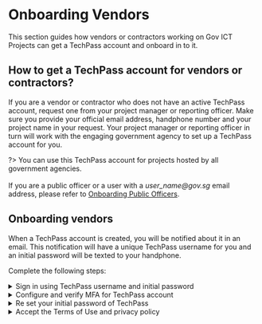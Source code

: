 # Onboarding Vendors
This section guides how vendors or contractors working on Gov ICT Projects can get a TechPass account and onboard in to it.

## How to get a TechPass account for vendors or contractors?

If you are a vendor or contractor who does not have an active TechPass account, request one from your project manager or reporting officer. Make sure you provide your official email address, handphone number and your project name in your request. Your project manager or reporting officer in turn will work with the engaging government agency to set up a TechPass account for you.

?>
  You can use this TechPass account for projects hosted by all government agencies.<br><br>
  If you are a public officer or a user with a <i>user_name<span>@</span>gov.sg</i> email address, please refer to [Onboarding Public Officers](onboard-public-officers-using-non-se-machines).


## Onboarding vendors
When a TechPass account is created, you will be notified about it in an email. This notification will have a unique TechPass username for you and an initial password will be texted to your handphone.

Complete the following steps:

<details> <summary> Sign in using TechPass username and initial password</summary>

  1. Go to the web address(url) provided by your project manager or reporting officer to sign in to TechPass.

  ?> SGTS product team will provide the sign in web address to your project manager or reporting officer.

  2. Enter your TechPass username and click **Next**.
    <kbd>![vendor-sign-in-1](assets/support/Vendor_email.png)</kbd>
  3. Enter the initial password and click **Sign in**.
    <kbd>![vendor-initial-pwd](assets/support/vendor-initial-password.png)</kbd>

  You will now be directed to configure MFA for your TechPass account.
</details>

<details> <summary> Configure and verify MFA for TechPass account</summary>

  4. Install an authenticator on your mobile device. If you do not have Microsoft Authenticator app(recommended) on your mobile phone, download and install it on your [Microsoft phone](https://www.microsoft.com/en-sg/store/apps/windows-phone), [Android](https://play.google.com/store/apps?hl=en&amp;gl=US) or [iOS phone](https://www.apple.com/app-store/) and complete the wizard.

    <kbd>![vendor-mfa-1](assets/support/vendor-mfa-1.png)</kbd>

  ?> You may install any authenticator. However, as we recommend Microsoft authenticator, this document will guide you to configure TechPass MFA using that.

  5. In your mobile device, open Microsoft **Authenticator** and tap **+ Add account** > **Work or School account**.
  6. Go back to your computer and click **Next**.
  <kbd>![vendor-mfa-2](assets/support/vendor-mfa-2.png)</kbd>
  7. Scan the QR code displayed on your computer screen and click **Next**. Your TechPass account gets activated and linked to the authenticator app.
    <kbd>![vendor-scan-qr-code](assets/support/vendor-mfa-3.png)</kbd>
  8. Authenticator will send a notification for you to approve and confirm if this verification was set up correctly.

      <kbd>![vendor-confirms-mfa](assets/support/vendor-mfa-4.png)</kbd>

  9. Tap **APPROVE** on your mobile device and on your computer, you will see that you have approved your sign-in.

      <kbd>![vendor-confirmed-mfa](assets/support/vendor-mfa-5.png)</kbd>

  10. Click **Next**.

  11. Enter your handphone number.
      <kbd>![vendor-mfa-6](assets/support/vendor-mfa-6.png)</kbd>

  12. To verify if you get notified, you will receive a six-digit code on this phone number. Enter the six-digit code and click **Next**.

      <kbd>![vendor-mfa-7](assets/support/vendor-mfa-7.png)</kbd>

  13. Click **Next**.

      <kbd>![vendor-mfa-8](assets/support/vendor-mfa-8.png)</kbd>
  14. When you see a success message, click **Done**.
      <kbd>![vendor-mfa-9](assets/support/vendor-mfa-9.png)</kbd>

      Now you will be prompted to re set your initial password.
</details>

<details> <summary> Re set your initial password of TechPass</summary>

  15. Enter your **initial password**, **new password** and re type new password to confirm.  

  16. Click **Sign in** to proceed with Terms of Use.

  <kbd>![vendor-mfa-9](assets/support/vendor-update-initial-password.png)</kbd>
</details>

<details><summary> Accept the Terms of Use and privacy policy</summary>

  17. Click the arrow to view the **TechPass Terms of Use**.

  <kbd>![techpass-terms-of-use](assets/images/onboarding/po-non-se/techpass-terms-of-use.png)</kbd>

  18. Read the TechPass **Terms of Use** and click **Accept**.

  <kbd>![accept-terms-of-use](assets/images/onboarding/po-non-se/accept-terms-of-use.png)</kbd>

  19. Click the arrow to view the **TechPass Privacy Policy**.

  <kbd>![techpass-view-privacy-policy](assets/images/onboarding/po-non-se/techpass-view-privacy-policy.png)</kbd>

  20. Read the TechPass **Privacy Policy** and click **Accept**.

  <kbd>![accept-techpass-privacy-policy](assets/images/onboarding/po-non-se/accept-techpass-privacy-policy.png)</kbd>

  You have now successfully onboarded to TechPass.

</details>
